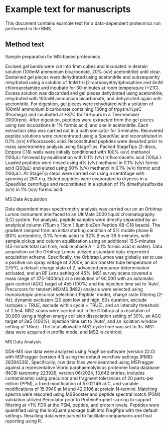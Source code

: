 # Example text for manuscripts <!-- omit in toc -->

This document contains example text for a data-dependent proteomics run performed in the BMS. 

## Method text

Sample preparation for MS-based proteomics

Excised gel bands were cut into 1mm cubes and incubated in destain solution (100mM ammonium bicarbonate, 20% (v/v) acetonitrile) until clear. Destained gel pieces were dehydrated using acetonitrile and subsequently rehydrated using a solution of 1mM tris(2-carboxyethyl)phosphine and 4mM chloroacetamide and incubate for 30-minutes at room temperature (+21C). Excess solution was discarded and gel pieces dehydrated using acetonitrile, rehydrated with 100mM ammonium bicarbonate, and dehydrated again with acetonitrile. For digestion, gel pieces were rehydrated with a solution of 100mM ammonium bicarbonate containing 100ng of trpysin/rLysC (Promega) and incubated at +37C for 16-hours in a Thermomixer (1000rpm). After digestion, peptides were extracted from the gel pieces using two incubations in 1% formic acid, and one in acetonitrile. Each extraction step was carried out in a bath sonicator for 5-minutes. Recovered peptide solutions were concentrated using a SpeedVac and reconstituted in 0.1% (v/v) trifluoroacetic acid. Reconstituted peptides were desalted prior to mass spectrometry analysis using StageTips. Packed StageTips (2-discs, Empore C18) wells were initially conditioned with 100% (v/v) methanol (100μL) followed by equilibration with 0.1% (v/v) trifluoroacetic acid (100μL). Loaded peptides were rinsed using 4% (v/v) methanol in 0.1% (v/v) formic acid (200μL) and eluted using 60% (v/v) methanol in 0.1% (v/v) formic acid (100μL). All StageTip steps were carried out using a centrifuge with spinning at 250 x g. Eluted peptides were evaporated to dryness in a SpeedVac centrifuge and reconstituted in a solution of 1% dimethylsulfoxide (v/v) in 1% (v/v) formic acid.

MS Data Acquisition

Data dependent mass spectrometry analysis was carried out on an Orbitrap Lumos instrument interfaced to an UltiMate 3000 liquid chromatography (LC) system. For analysis, peptide samples were directly separated by an analytical column (75µm x 15cm 1.8µm bioZen Peptide XB-C18 beads). The gradient ramped from an initial starting condition of 5% mobile phase B (80% acetonitrile, 0.1% formic acid) to 32% B over 39.5-minutes, with sample pickup and column equilibration using an additional 15.5-minutes (45-minute total run time, mobile phase A = 0.1% formic acid in water). Data acquisition on the Orbitrap Lumos utilized a standard data-dependent acquisition scheme. Specifically, the Orbitrap Lumos was globally set to use a positive ion spray voltage of 2200V, an ion transfer tube temperature of 275°C, a default charge state of 2, advanced precursor determination activated, and an RF Lens setting of 45%. MS1 survey scans covered a mass range of 375-1400m/z at a resolution of 60,000 with an automatic gain control (AGC) target of 4e5 (100%) and the injection time set to 'Auto'. Precursors for tandem MS/MS (MS2) analysis were selected using monoisotopic precursor selection ('Peptide' mode), charge state filtering (2-4z), dynamic exclusion (20 ppm low and high, 60s duration, exclude isotopes = TRUE, exclude within cycle = TRUE), and an intensity threshold of 2.5e4. MS2 scans were carried out in the Orbitrap at a resolution of 30,000 using a higher-energy collision dissociation setting of 30%, an AGC target of 2e5 (400%), injection time set to 'Auto', and an isolation window setting of 1.6m/z. The total allowable MS2 cycle time was set to 3s. MS1 data were acquired in profile mode, and MS2 in centroid.

MS Data Analysis

DDA-MS raw data were analyzed using FragPipe software (version 22.0) with MSFragger (version 4.1) using the default workflow settings (PMID: 28394336). Specifically, raw data files were searched using MSFragger against a representative Vibrio parahaemolyticus proteome fasta database (NCBI taxonomy 223926, version 06/2024, 13,642 entries, includes contaminants) using precursor and fragment tolerances of 20 parts-per million (PPM), a fixed modification of 57.02146 at C, and variable modifications of 15.9949 at M and 42.0106 at protein N-termini. Matching spectra were rescored using MSBooster and peptide spectral match (PSM) validation utilized Percolator prior to ProteinProphet scoring to support filtering at <1% FDR at the PSM, peptide, and protein levels. Peptides were quantified using the IonQuant package built into FragPipe with the default settings. Resulting data were parsed to facilitate comparisons and final reporting using R.  


